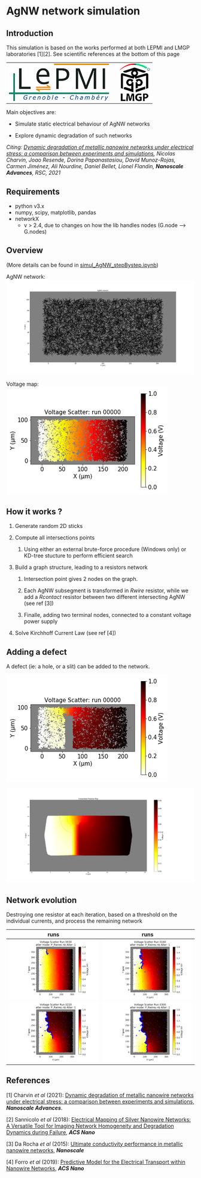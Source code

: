 # AgNW network simulation

## Introduction
This simulation is based on the works performed at both LEPMI and LMGP laboratories [1][2].
See scientific references at the bottom of this page

<table>
    <tr>
        <td> <a href="http://www.lepmi-guide.univ-smb.fr"> <img src="notebook_files/images/Logo_LEPMI_h100.png" alt="LEPMI" height=100></a> </td>
        <td>  </td>
        <td> <a href="http://www.lmgp.grenoble-inp.fr/"><img src="notebook_files/images/Logo_LMGP_h100.png" alt="LMGP" height=100> </td>
    </tr>
</table>


[comment]: <> (2 images side-by-side: https://stackoverflow.com/q/24319505)

<!--
<table>
    <tr>
        <td> <a href="http://www.lepmi-guide.univ-smb.fr"> <img src="notebook_files/images/Logo_LEPMI_h800.png" alt="Drawing" style="height: 100px;"/></a> </td>
        <td>  </td>
        <td> <a href="http://www.lmgp.grenoble-inp.fr/"><img src="notebook_files/images/Logo_LMGP_300dpi.png" alt="Drawing" style="height: 100px;"/> </td>
    </tr>
</table>
-->

Main objectives are:
* Simulate static electrical behaviour of AgNW networks

* Explore dynamic degradation of such networks

_Citing:     [Dynamic degradation of metallic nanowire networks under electrical stress: a comparison between experiments and simulations](https://doi.org/10.1039/D0NA00895H), Nicolas Charvin, Joao Resende, Dorina Papanastasiou, David Munoz-Rojas, Carmen Jiménez, Ali Nourdine, Daniel Bellet, Lionel Flandin, __Nanoscale Advances__, RSC, 2021_

## Requirements
 * python v3.x
 * numpy, scipy, matplotlib, pandas
 * networkX 
     * v > 2.4, due to changes on how the lib handles nodes (G.node --> G.nodes)
 
 

## Overview

(More details can be found in [simul_AgNW_stepBystep.ipynb](simul_AgNW_stepBystep.ipynb))

AgNW network:
![AgNW network](notebook_files/images/AgNW_network.png)

Voltage map:
![Voltage map example](notebook_files/images/Voltage_Scatter.png)

## How it works ?
1. Generate random 2D sticks 

2. Compute all intersections points
    
    1. Using either an external brute-force procedure (Windows only) or KD-tree stucture to perform efficient search
    
3. Build a graph structure, leading to a resistors network

    1. Intersection point gives 2 nodes on the graph.
    
    2. Each AgNW subsegment is transformed in _Rwire_ resistor, while we add a _Rcontact_ resistor between two different intersecting AgNW  (see ref [3])
    
    3. Finalle, adding two terminal nodes, connected to a constant voltage power supply

4. Solve Kirchhoff Current Law  (see ref [4])
    
    
    

## Adding a defect
A defect (ie: a hole, or a slit) can be added to the network.

![Voltage map example with a vertical slit in the network](notebook_files/images/Voltage_Scatter_slit.png)

![Interpolated Voltage map example with a vertical slit in the network](notebook_files/images/Interpolated_Voltage_slit.png)

## Network evolution

Destroying one resistor at each iteration, based on a threshold on the individual currents, and process the remaining network

runs | runs
--- | ---
![Run 030](notebook_files/images/V_run_0030.png) | ![Run 160](notebook_files/images/V_run_0160.png) 
![Run 220](notebook_files/images/V_run_0220.png) | ![Run 300](notebook_files/images/V_run_0300.png) 

## References

[1] Charvin _et al_ (2021): [Dynamic degradation of metallic nanowire networks under electrical stress: a comparison between experiments and simulations](https://doi.org/10.1039/D0NA00895H), ___Nanoscale Advances___.

[2] Sannicolo _et al_ (2018): [Electrical Mapping of Silver Nanowire Networks: A Versatile Tool for Imaging Network Homogeneity and Degradation Dynamics during Failure](https://doi.org/10.1021/acsnano.8b01242), ___ACS Nano___

[3] Da Rocha _et al_ (2015): [Ultimate conductivity performance in metallic nanowire networks](https://doi.org/10.1039/C5NR03905C), ___Nanoscale___

[4] Forro _et al_ (2019): [Predictive Model for the Electrical Transport within Nanowire Networks](https://doi.org/10.1021/acsnano.8b05406), ___ACS Nano___
